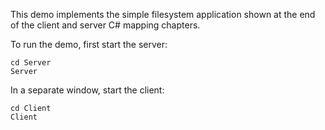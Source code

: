 This demo implements the simple filesystem application shown at the
end of the client and server C# mapping chapters.

To run the demo, first start the server:

```
cd Server
Server
```

In a separate window, start the client:

```
cd Client
Client
```
